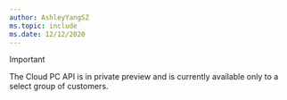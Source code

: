 ```yaml
---
author: AshleyYangSZ
ms.topic: include
ms.date: 12/12/2020
---
```


<!-- markdownlint-disable MD041-->

> [!IMPORTANT]
> The Cloud PC API is in private preview and is currently available only to a select group of customers.
